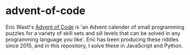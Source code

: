 # advent-of-code
Eric Wastl's [Advent of Code](https://adventofcode.com) is 'an Advent calender of small programming puzzles for a variety of skill sets and sill levels that can be solved in any programming language you like'. Eric has been producing these riddles since 2015, and in this repository, I solve these in JavaScript and Python.
